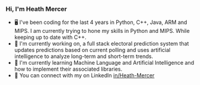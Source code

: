 ### Hi, I'm Heath Mercer 

- 🖥️ I've been coding for the last 4 years in Python, C++, Java, ARM and MIPS. I am currently trying to hone my skills in Python and MIPS. While keeping up to date with C++.
- 🔭 I'm currently working on, a full stack electoral prediction system that updates predictions based on current polling and uses artificial intelligence to analyze long-term and short-term trends.
- 🌱 I'm currently learning Machine Language and Artificial Intelligence and how to implement their associated libraries.
- 🔎 You can connect with my on LinkedIn [in/Heath-Mercer](https://www.linkedin.com/in/heath-mercer/)
